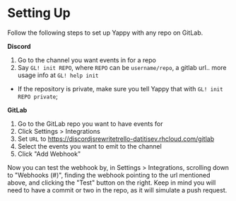 # Setting Up

Follow the following steps to set up Yappy with any repo on GitLab.

**Discord**
1. Go to the channel you want events in for a repo
2. Say `GL! init REPO`, where `REPO` can be `username/repo`, a gitlab url.. more usage info at `GL! help init`
  - If the repository is private, make sure you tell Yappy that with `GL! init REPO private`;

**GitLab**
1. Go to the GitLab repo you want to have events for
2. Click Settings > Integrations
3. Set `URL` to https://discordjsrewritetrello-datitisev.rhcloud.com/gitlab
4. Select the events you want to emit to the channel
5. Click "Add Webhook"

Now you can test the webhook by, in Settings > Integrations, scrolling down to "Webhooks (#)", finding the webhook pointing to the url mentioned above, and clicking the "Test" button on the right.
Keep in mind you will need to have a commit or two in the repo, as it will simulate a push request.
